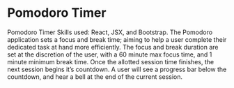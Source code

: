 # Pomodoro Timer
Pomodoro Timer Skills used: React, JSX, and Bootstrap. The Pomodoro application sets a focus and break time; aiming to help a user complete their dedicated task at hand more efficiently. The focus and break duration are set at the discretion of the user, with a 60 minute max focus time, and 1 minute minimum break time. Once the allotted session time finishes, the next session begins it’s countdown. A user will see a progress bar below the countdown, and hear a bell at the end of the current session.
